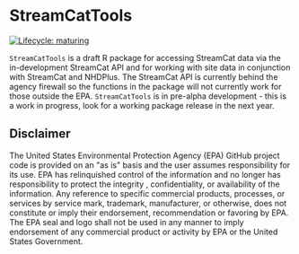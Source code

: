 # StreamCatTools

[![Lifecycle:
maturing](https://img.shields.io/badge/lifecycle-maturing-blue.svg)](https://www.tidyverse.org/lifecycle/#experimental)

`StreamCatTools` is a draft R package for accessing StreamCat data via the in-development StreamCat API and for working with site data in conjunction with StreamCat and NHDPlus. The StreamCat API is currently behind the agency firewall so the functions in the package will not currently work for those outside the EPA. `StreamCatTools` is in pre-alpha development - this is a work in progress, look for a working package release in the next year.

## Disclaimer
The United States Environmental Protection Agency (EPA) GitHub project code is provided on an "as is" basis and the user assumes responsibility for its use.  EPA has relinquished control of the information and no longer has responsibility to protect the integrity , confidentiality, or availability of the information.  Any reference to specific commercial products, processes, or services by service mark, trademark, manufacturer, or otherwise, does not constitute or imply their endorsement, recommendation or favoring by EPA.  The EPA seal and logo shall not be used in any manner to imply endorsement of any commercial product or activity by EPA or the United States Government.